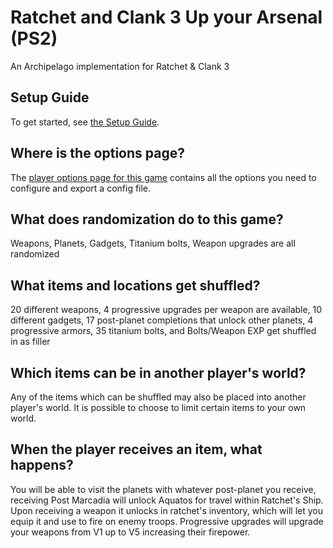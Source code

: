 # Ratchet and Clank 3 Up your Arsenal (PS2)
An Archipelago implementation for Ratchet & Clank 3

## Setup Guide
To get started, see [the Setup Guide](https://github.com/Taoshix/RaC3AP/blob/main/rac3/docs/setup_en.md).

## Where is the options page?

The [player options page for this game](../player-options) contains all the options you need to configure and export a
config file.

## What does randomization do to this game?

Weapons, Planets, Gadgets, Titanium bolts, Weapon upgrades are all randomized

## What items and locations get shuffled?

20 different weapons, 4 progressive upgrades per weapon are available, 10 different gadgets, 17 post-planet completions that unlock other planets, 4 progressive armors, 35 titanium bolts, and Bolts/Weapon EXP get shuffled in as filler

## Which items can be in another player's world?

Any of the items which can be shuffled may also be placed into another player's world. It is possible to choose to limit
certain items to your own world.

## When the player receives an item, what happens?

You will be able to visit the planets with whatever post-planet you receive, receiving Post Marcadia will unlock Aquatos for travel within Ratchet's Ship. Upon receiving a weapon it unlocks in ratchet's inventory, which will let you equip it and use to fire on enemy troops. Progressive upgrades will upgrade your weapons from V1 up to V5 increasing their firepower.
